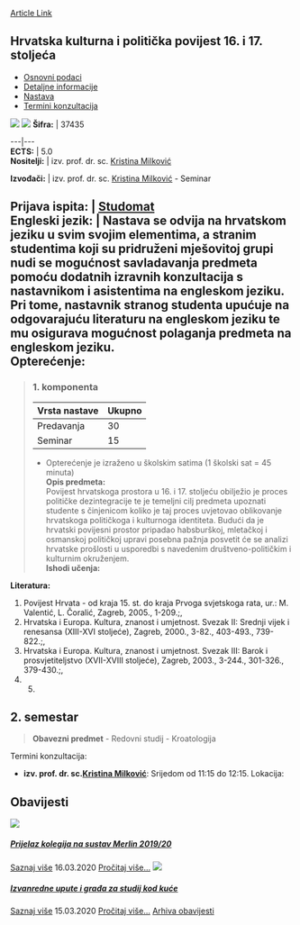 [Article Link](https://www.fhs.hr/predmet/hkpp11s_a)

## Hrvatska kulturna i politička povijest 16. i 17. stoljeća
  * [Osnovni podaci](https://www.fhs.hr/predmet/hkpp11s_a#v1id-523751_562446_1_0 "Osnovni podaci")
  * [Detaljne informacije](https://www.fhs.hr/predmet/hkpp11s_a#v1id-523751_562446_1_1 "Detaljne informacije")
  * [Nastava](https://www.fhs.hr/predmet/hkpp11s_a#v1id-523751_562446_1_2 "Nastava")
  * [Termini konzultacija](https://www.fhs.hr/predmet/hkpp11s_a#v1id-523751_562446_1_3 "Termini konzultacija")


[![](https://www.fhs.hr/img/flags/gif/hr.gif)](https://www.fhs.hr/predmet/hkpp11s_a) [![](https://www.fhs.hr/img/flags/gif/gb.gif)](https://www.fhs.hr/en/course/ccaphot1a1c_a)
**Šifra:** |  37435  
  
---|---  
**ECTS:** |  5.0   
**Nositelji:** |  izv. prof. dr. sc. [Kristina Milković](https://www.fhs.hr/djelatnik/kristina.milkovic)   
  
**Izvođači:** |  izv. prof. dr. sc. [Kristina Milković](https://www.fhs.hr/djelatnik/kristina.milkovic) - Seminar  
  
**Prijava ispita:** |  [Studomat](http://www.isvu.hr/studomat)  
**Engleski jezik:** |  Nastava se odvija na hrvatskom jeziku u svim svojim elementima, a stranim studentima koji su pridruženi mješovitoj grupi nudi se mogućnost savladavanja predmeta pomoću dodatnih izravnih konzultacija s nastavnikom i asistentima na engleskom jeziku. Pri tome, nastavnik stranog studenta upućuje na odgovarajuću literaturu na engleskom jeziku te mu osigurava mogućnost polaganja predmeta na engleskom jeziku.   
**Opterećenje:**  
---  
> ### 1. komponenta
> | Vrsta nastave | Ukupno  
> ---|---  
> Predavanja | 30  
> Seminar | 15  
> * Opterećenje je izraženo u školskim satima (1 školski sat = 45 minuta)   
**Opis predmeta:**  
> Povijest hrvatskoga prostora u 16. i 17. stoljeću obilježio je proces političke dezintegracije te je temeljni cilj predmeta upoznati studente s činjenicom koliko je taj proces uvjetovao oblikovanje hrvatskoga političkoga i kulturnoga identiteta. Budući da je hrvatski povijesni prostor pripadao habsburškoj, mletačkoj i osmanskoj političkoj upravi posebna pažnja posvetit će se analizi hrvatske prošlosti u usporedbi s navedenim društveno-političkim i kulturnim okruženjem.  
**Ishodi učenja:**  

  
**Literatura:**  
  1. Povijest Hrvata - od kraja 15. st. do kraja Prvoga svjetskoga rata, ur.: M. Valentić, L. Čoralić, Zagreb, 2005., 1-209.;, 
  2. Hrvatska i Europa. Kultura, znanost i umjetnost. Svezak II: Srednji vijek i renesansa (XIII-XVI stoljeće), Zagreb, 2000., 3-82., 403-493., 739-822.;, 
  3. Hrvatska i Europa. Kultura, znanost i umjetnost. Svezak III: Barok i prosvjetiteljstvo (XVII-XVIII stoljeće), Zagreb, 2003., 3-244., 301-326., 379-430.;, 
  4.   5. 
  
**2. semestar**  
---  
> **Obavezni predmet** - Redovni studij - Kroatologija  
>   
Termini konzultacija: 
  * **izv. prof. dr. sc.[Kristina Milković](https://www.fhs.hr/djelatnik/kristina.milkovic)**: 
Srijedom od 11:15 do 12:15.
Lokacija: 


## Obavijesti
[ ![](https://www.fhs.hr/_pub/themes_static/hrstud2024/default/img/default_news.jpg) ](https://www.fhs.hr/predmet/hkpp11s_a?@=21ajy#news_81522)
#####  [Prijelaz kolegija na sustav Merlin 2019/20](https://www.fhs.hr/predmet/hkpp11s_a?@=21ajy#news_81522)
[Saznaj više](https://www.fhs.hr/predmet/hkpp11s_a?@=21ajy#news_81522)
16.03.2020
[Pročitaj više...](https://www.fhs.hr/predmet/hkpp11s_a?@=21ajy#news_81522 "Pročitaj obavijest: Prijelaz kolegija na sustav Merlin 2019/20")
[ ![](https://www.fhs.hr/_pub/themes_static/hrstud2024/default/img/default_news.jpg) ](https://www.fhs.hr/predmet/hkpp11s_a?@=21aid#news_81522)
#####  [Izvanredne upute i građa za studij kod kuće](https://www.fhs.hr/predmet/hkpp11s_a?@=21aid#news_81522)
[Saznaj više](https://www.fhs.hr/predmet/hkpp11s_a?@=21aid#news_81522)
15.03.2020
[Pročitaj više...](https://www.fhs.hr/predmet/hkpp11s_a?@=21aid#news_81522 "Pročitaj obavijest: Izvanredne upute i građa za studij kod kuće")
[Arhiva obavijesti](https://www.fhs.hr/predmet/hkpp11s_a?@=20p2z#news_81522 "Arhiva obavijesti")
